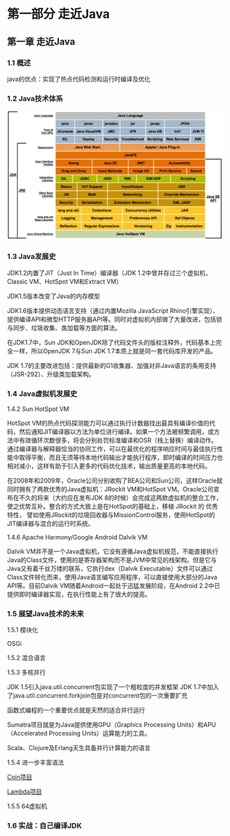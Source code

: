 # 第一部分 走近Java
## 第一章 走近Java
### 1.1 概述
java的优点：实现了热点代码检测和运行时编译及优化

### 1.2 Java技术体系
![](static/java.jpeg)


### 1.3 Java发展史
JDK1.2内置了JIT（Just In Time）编译器（JDK 1.2中曾并存过三个虚拟机，Classic VM、HotSpot VM和Extract VM）

JDK1.5版本改变了Java的内存模型

JDK1.6版本提供动态语言支持（通过内置Mozilla JavaScript Rhino引擎实现）、提供编译API和微型HTTP服务器API等。同时对虚拟机内部做了大量改进，包括锁与同步、垃圾收集、类加载等方面的算法。

在JDK1.7中，Sun JDK和OpenJDK除了代码文件头的版权注释外，代码基本上完全一样，所以OpenJDK 7与Sun JDK 1.7本质上就是同一套代码库开发的产品。

JDK 1.7的主要改进包括：提供最新的G1收集器、加强对非Java语言的条用支持（JSR-292）、升级类加载架构。

### 1.4 Java虚拟机发展史

1.4.2 Sun HotSpot VM

HotSpot VM的热点代码探测能力可以通过执行计数器找出最具有编译价值的代码，然后通知JIT编译器以方法为单位进行编译。如果一个方法被频繁调用，或方法中有效循环次数很多，将会分别处罚标准编译和OSR（栈上替换）编译动作。通过编译器与解释器恰当的协同工作，可以在最优化的程序响应时间与最佳执行性能中取得平衡，而且无须等待本地代码输出才能执行程序，即时编译的时间压力也相对减小，这样有助于引入更多的代码优化技术，输出质量更高的本地代码。

在2008年和2009年，Oracle公司分别收购了BEA公司和Sun公司，这样Oracle就同时拥有了两款优秀的Java虚拟机：JRockit VM和HotSpot VM。Oracle公司宣布在不久的将来（大约应在发布JDK 8的时候）会完成这两款虚拟机的整合工作，使之优势互补。整合的方式大致上是在HotSpot的基础上，移植 JRockit 的 优秀 特性， 譬如使用JRockit的垃圾回收器与MissionControl服务，使用HotSpot的JIT编译器与混合的运行时系统。

1.4.6 Apache Harmony/Google Android Dalvik VM

Dalvik VM并不是一个Java虚拟机，它没有遵循Java虚拟机规范，不能直接执行Java的Class文件，使用的是寄存器架构而不是JVM中常见的栈架构。但是它与Java又有着千丝万缕的联系，它执行dex（Dalvik Executable）文件可以通过Class文件转化而来，使用Java语言编写应用程序，可以直接使用大部分的Java API等。目前Dalvik VM随着Android一起处于迅猛发展阶段，在Android 2.2中已提供即时编译器实现，在执行性能上有了很大的提高。

### 1.5 展望Java技术的未来
1.5.1 模块化

OSGi

1.5.2 混合语言

1.5.3 多核并行

JDK 1.5引入java.util.concurrent包实现了一个粗粒度的并发框架
JDK 1.7中加入了java.util.concurrent.forkjoin包是对concurrent包的一次重要扩充

函数式编程的一个重要优点就是天然的适合并行运行

Sumatra项目就是为Java提供使用GPU（Graphics Processing Units）和APU（Accelerated Processing Units）运算能力的工具。

Scala、Clojure及Erlang天生具备并行计算能力的语言

1.5.4 进一步丰富语法

[Coin项目](http://wikis.sun.com/display/ProjectCoin/Home)

[Lambda项目](http://openjdk.java.net/projects/lambda)

1.5.5 64虚拟机


### 1.6 实战：自己编译JDK


























































